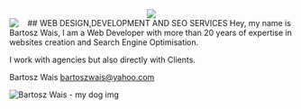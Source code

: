 <div style="text-align:center;"><img src="https://scontent-waw2-2.xx.fbcdn.net/v/t1.6435-9/69244689_1143565559172333_6243551850335830016_n.jpg?_nc_cat=109&ccb=1-7&_nc_sid=2a1932&_nc_ohc=WU5eEhAFEecQ7kNvgFQa4WD&_nc_ht=scontent-waw2-2.xx&oh=00_AYC-0ji1YNEDT33i1rEHPm-FXmmrJ2wxUyu9mPlNIKvCmw&oe=66E5AF40"/>
</div>
## WEB DESIGN,DEVELOPMENT AND SEO SERVICES

<div style="float: left;padding-right:1rem;"><img src="https://scontent-ams2-1.xx.fbcdn.net/v/t1.18169-9/16105892_601737626688465_7445355163888496004_n.jpg?_nc_cat=104&ccb=1-7&_nc_sid=1d70fc&_nc_ohc=pPI78HDJUB4Q7kNvgFnZVLh&_nc_ht=scontent-ams2-1.xx&oh=00_AYAmNcjZXGPHOZ61-b2ArvtPeEVEW48wvVceETSS3CnGHA&oe=66E5CD22"/>
</div>
Hey, my name is Bartosz Wais, I am a Web Developer with more than 20 years of 
expertise in websites creation and Search Engine Optimisation. 

I work with agencies but also directly with Clients.

Bartosz Wais bartoszwais@yahoo.com

![Bartosz Wais - my dog img ](https://scontent-waw2-2.xx.fbcdn.net/v/t39.30808-6/453258683_2462891887239687_6606305381973839165_n.jpg?stp=cp6_dst-jpg&_nc_cat=105&ccb=1-7&_nc_sid=833d8c&_nc_ohc=0dSAJIauG0kQ7kNvgFH3H5J&_nc_ht=scontent-waw2-2.xx&oh=00_AYDdscRCumCNX8EgiPARfw5o_9agAqAnMpiaYTIGpbtlhQ&oe=66C44029
)
